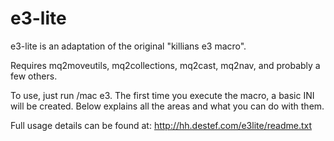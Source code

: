 # e3-lite
e3-lite is an adaptation of the original "killians e3 macro".  

Requires mq2moveutils, mq2collections, mq2cast, mq2nav, and probably a few others. 

To use, just run /mac e3.  The first time you execute the macro, a basic INI will be created.  Below explains all the areas and what you can do with them.

Full usage details can be found at: http://hh.destef.com/e3lite/readme.txt
